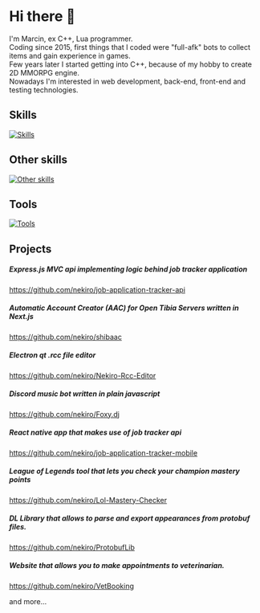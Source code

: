 # Hi there 👋

I'm Marcin, ex C++, Lua programmer.</br>
Coding since 2015, first things that I coded were "full-afk" bots to collect items and gain experience in games.</br>
Few years later I started getting into C++, because of my hobby to create 2D MMORPG engine.</br>
Nowadays I'm interested in web development, back-end, front-end and testing technologies.</br>

## Skills
[![Skills](https://skills.thijs.gg/icons?i=js,ts,nodejs,nextjs,prisma,react,express,bots,electron,html,jest&theme=light&perline=5)](https://github.com/nekiro)
## Other skills
[![Other skills](https://skills.thijs.gg/icons?i=mysql,cpp,lua&theme=light)](https://github.com/nekiro)
## Tools
[![Tools](https://skills.thijs.gg/icons?i=vscode,visualstudio,githubactions,linux,docker&theme=light)](https://github.com/nekiro)

## Projects

##### Express.js MVC api implementing logic behind job tracker application
https://github.com/nekiro/job-application-tracker-api
##### Automatic Account Creator (AAC) for Open Tibia Servers written in Next.js
https://github.com/nekiro/shibaac
##### Electron qt .rcc file editor
https://github.com/nekiro/Nekiro-Rcc-Editor
##### Discord music bot written in plain javascript
https://github.com/nekiro/Foxy.dj
##### React native app that makes use of job tracker api
https://github.com/nekiro/job-application-tracker-mobile
##### League of Legends tool that lets you check your champion mastery points
https://github.com/nekiro/Lol-Mastery-Checker
##### DL Library that allows to parse and export appearances from protobuf files.
https://github.com/nekiro/ProtobufLib
##### Website that allows you to make appointments to veterinarian.
https://github.com/nekiro/VetBooking

and more...
